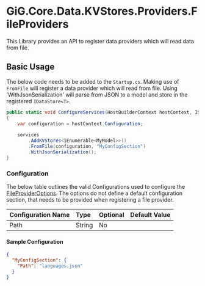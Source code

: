 # GiG.Core.Data.KVStores.Providers.FileProviders

This Library provides an API to register data providers which will read data from file.

## Basic Usage

The below code needs to be added to the `Startup.cs`. Making use of `FromFile` will register a data provider which will read from file. Using 'WithJsonSerialization' will parse from JSON to a model and store in the registered `IDataStore<T>`.
 
```csharp
public static void ConfigureServices(HostBuilderContext hostContext, IServiceCollection services)
{
    var configuration = hostContext.Configuration;
    
    services
        .AddKVStores<IEnumerable<MyModel>>()
        .FromFile(configuration, "MyConfigSection")
        .WithJsonSerialization();
}
```

### Configuration

The below table outlines the valid Configurations used to configure the [FileProviderOptions](../src/GiG.Core.Data.KVStores.Providers.FileProviders.Abstractions/FileProviderOptions.cs). The options do not define a default configuration section, that needs to be provided when registering a file provider.

| Configuration Name | Type   | Optional | Default Value            |
|:-------------------|:-------|:---------|:-------------------------|
| Path               | String | No       |                          |

#### Sample Configuration

```json
{
  "MyConfigSection": {
    "Path": "languages.json"
  }
}
```